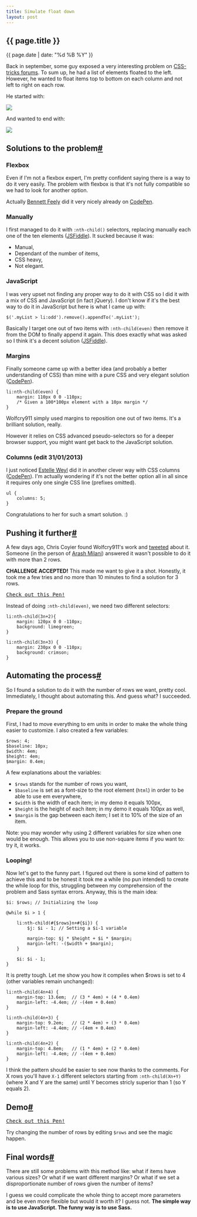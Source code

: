 ```yaml
---
title: Simulate float down
layout: post
---
```

<section>
<h1>{{ page.title }}</h1>
<p class="date">{{ page.date | date: "%d %B %Y" }}</p>

<p>Back in september, some guy exposed a very interesting problem on <a href="http://css-tricks.com/forums/discussion/19610/float-items">CSS-tricks forums</a>. To sum up, he had a list of elements floated to the left. However, he wanted to float items top to bottom on each column and not left to right on each row.</p>

<p>He started with:</p>
<img src="http://img401.imageshack.us/img401/4723/98791854.jpg">

<p>And wanted to end with:</p>
<img src="http://imageshack.us/scaled/landing/88/51843399.jpg">


</section>

<section id="solutions">
<h2>Solutions to the problem<a href="#solutions" class="section-anchor">#</a></h2>

<h3>Flexbox</h3>

<p>Even if I'm not a flexbox expert, I'm pretty confident saying there is a way to do it very easily. The problem with flexbox is that it's not fully compatible so we had to look for another option.</p>

<p>Actually <a href="http://twitter.com/bennettfeely">Bennett Feely</a> did it very nicely already on <a href="http://codepen.io/bennettfeely/pen/firxL">CodePen</a>.</p>

<h3>Manually</h3>

<p>I first managed to do it with <code>:nth-child()</code> selectors, replacing manually each one of the ten elements (<a href="http://jsfiddle.net/VAdT3/1/">JSFiddle</a>). It sucked because it was:</p>

<ul>
<li>Manual,</li>
<li>Dependant of the number of items,</li>
<li>CSS heavy,</li>
<li>Not elegant.</li>
</ul>

<h3>JavaScript</h3>

<p>I was very upset not finding any proper way to do it with CSS so I did it with a mix of CSS and JavaScript (in fact jQuery). I don't know if it's the best way to do it in JavaScript but here is what I came up with:</p>

<pre><code class="language-javascript">$('.myList > li:odd').remove().appendTo('.myList');</code></pre>

<p>Basically I target one out of two items with <code>:nth-child(even)</code> then remove it from the DOM to finally append it again. This does exactly what was asked so I think it's a decent solution (<a href="http://jsfiddle.net/VAdT3/6/">JSFiddle</a>).</p>

<h3>Margins</h3>

<p>Finally someone came up with a better idea (and probably a better understanding of CSS) than mine with a pure CSS and very elegant solution (<a href="http://codepen.io/wolfcry911/pen/IkBbu">CodePen</a>).</p>

<pre><code class="language-css">li:nth-child(even) {
	margin: 110px 0 0 -110px; 
	/* Given a 100*100px element with a 10px margin */
}</code></pre>

<p>Wolfcry911 simply used margins to reposition one out of two items. It's a brilliant solution, really.</p>

<p>However it relies on CSS advanced pseudo-selectors so for a deeper browser support, you might want get back to the JavaScript solution.</p>

<h3>Columns (edit 31/01/2013)</h3>

<p>I just noticed <a href="http://codepen.io/estelle">Estelle Weyl</a> did it in another clever way with CSS columns (<a href="http://codepen.io/estelle/pen/zkjrn">CodePen</a>). I'm actually wondering if it's not the better option all in all since it requires only one single CSS line (prefixes omitted).</p> 

<pre><code class="language-css">ul {
	columns: 5;
}</code></pre>

<p>Congratulations to her for such a smart solution. :)</p>

</section>

<section id="moar">
<h2>Pushing it further<a href="#moar" class="section-anchor">#</a></h2>

<p>A few days ago, Chris Coyier found Wolfcry911's work and <a href="https://twitter.com/chriscoyier/status/295223893516500993">tweeted</a> about it. Someone (in the person of <a href="http://twitter.com/arashmilan">Arash Milani</a>) answered it wasn't possible to do it with more than 2 rows.</p>

<p><strong>CHALLENGE ACCEPTED!</strong> This made me want to give it a shot. Honestly, it took me a few tries and no more than 10 minutes to find a solution for 3 rows.</p>	

<pre class="codepen" data-height="450" data-type="result" data-href="DoAIB" data-user="HugoGiraudel" data-safe="true"><code></code><a href="http://codepen.io/HugoGiraudel/pen/DoAIB">Check out this Pen!</a></pre>

<p>Instead of doing <code>:nth-child(even)</code>, we need two different selectors:</p>

<pre><code class="language-css">li:nth-child(3n+2){
	margin: 120px 0 0 -110px;
	background: limegreen;
}

li:nth-child(3n+3) {
	margin: 230px 0 0 -110px;
	background: crimson;
}</code></pre>

</section>

<section id="sass">
<h2>Automating the process<a href="#sass" class="section-anchor">#</a></h2>

<p>So I found a solution to do it with the number of rows we want, pretty cool. Immediately, I thought about automating this. And guess what? I succeeded.</p>

<h3>Prepare the ground</h3>

<p>First, I had to move everything to em units in order to make the whole thing easier to customize. I also created a few variables:</p>

<pre><code class="language-css">$rows: 4; 
$baseline: 10px;
$width: 4em;
$height: 4em;
$margin: 0.4em;</code></pre>

<p>A few explanations about the variables:</p>

<ul>
<li><code>$rows</code> stands for the number of rows you want,</li>
<li><code>$baseline</code> is set as a font-size to the root element (<code>html</code>) in order to be able to use em everywhere,</li>
<li><code>$width</code> is the width of each item; in my demo it equals 100px,</li>
<li><code>$height</code> is the height of each item; in my demo it equals 100px as well,</li>
<li><code>$margin</code> is the gap between each item; I set it to 10% of the size of an item.</li>
</ul>

<p class="note">Note: you may wonder why using 2 different variables for size when one would be enough. This allows you to use non-square items if you want to: try it, it works.</em></p>

<h3>Looping!</h3>

<p>Now let's get to the funny part. I figured out there is some kind of pattern to achieve this and to be honest it took me a while (no pun intended) to create the while loop for this, struggling between my comprehension of the problem and Sass syntax errors. Anyway, this is the main idea:</p>

<pre><code class="language-javascript">$i: $rows; // Initializing the loop

@while $i &gt; 1 {

	li:nth-child(#{$rows}n+#{$i}) {
		$j: $i - 1; // Setting a $i-1 variable

		margin-top: $j * $height + $i * $margin;
		margin-left: -($width + $margin);
	}

	$i: $i - 1;
}</code></pre>

<p>It is pretty tough. Let me show you how it compiles when $rows is set to 4 (other variables remain unchanged):</p>

<pre><code class="language-css">li:nth-child(4n+4) {
	margin-top: 13.6em;  // (3 * 4em) + (4 * 0.4em)
	margin-left: -4.4em; // -(4em + 0.4em)
}

li:nth-child(4n+3) {
	margin-top: 9.2em;   // (2 * 4em) + (3 * 0.4em)
	margin-left: -4.4em; // -(4em + 0.4em)
}

li:nth-child(4n+2) {
	margin-top: 4.8em;   // (1 * 4em) + (2 * 0.4em)
	margin-left: -4.4em; // -(4em + 0.4em)
}</code></pre>

<p>I think the pattern should be easier to see now thanks to the comments. For X rows you'll have <code>X-1</code> different selectors starting from <code>:nth-child(Xn+Y)</code> (where X and Y are the same) until Y becomes stricly superior than 1 (so Y equals 2).</p>

</section>

<section id="demo">
<h2>Demo<a href="#demo" class="section-anchor">#</a></h2>

<pre class="codepen" data-height="530" data-type="result" data-href="AxmBK" data-user="HugoGiraudel" data-safe="true"><code></code><a href="http://codepen.io/HugoGiraudel/pen/AxmBK">Check out this Pen!</a></pre>

<p>Try changing the number of rows by editing <code>$rows</code> and see the magic happen.</p>
</section>

<section id="final-words">
<h2>Final words<a href="#final-words" class="section-anchor">#</a></h2>

<p>There are still some problems with this method like: what if items have various sizes? Or what if we want different margins? Or what if we set a disproportionate number of rows given the number of items?</p>

<p>I guess we could complicate the whole thing to accept more parameters and be even more flexible but would it worth it? I guess not. <strong>The simple way is to use JavaScript. The funny way is to use Sass.</strong></p>
</section>
<script async src="http://codepen.io/assets/embed/ei.js"></script>
<script>var disqus_url = "http://hugogiraudel.com/blog/float-down";</script>